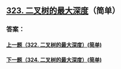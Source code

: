 ## [323. 二叉树的最大深度](https://leetcode-cn.com/problems/merge-two-sorted-lists/)（简单）





### 答案：



#### [上一题（322. 二叉树的最大深度）(简单)](https://github.com/sdwwld/leetCode/blob/master/src/main/java/com/wld/java/leetcode/leetCode0322.md)

#### [下一题（324. 二叉树的最大深度）(简单)](https://github.com/sdwwld/leetCode/blob/master/src/main/java/com/wld/java/leetcode/leetCode0324.md)